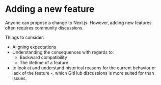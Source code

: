 # Adding a new feature

Anyone can propose a change to Next.js. However, adding new features often requires community discussions.

Things to consider:

- Aligning expectations
- Understanding the consequences with regards to:
  - Backward compatibility
  - The lifetime of a feature
- to look at and understand historical reasons for the current behavior or lack of the feature -, which GitHub discussions is more suited for than issues.
